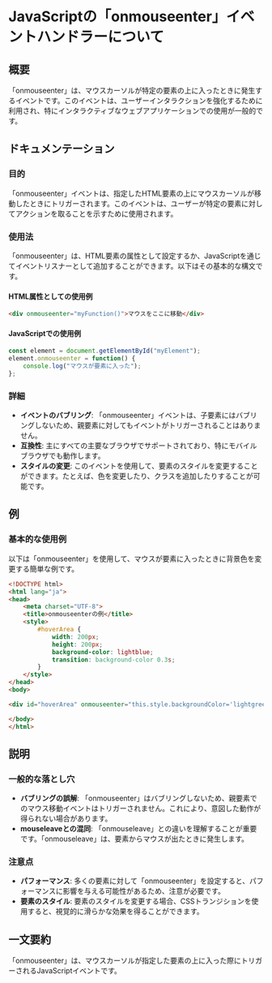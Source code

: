 <!--
Meta Description: # JavaScriptの「onmouseenter」イベントハンドラーについて ## 概要 「onmouseenter」は、マウスカーソルが特定の要素の上に入ったときに発生するイベントです。このイベントは、ユーザーインタラクションを強化するために利用され、特にインタラクティブなウェブアプリケーショ...
Meta Keywords: onmouseenter, html, div, style, このイベントは
-->

# JavaScriptの「onmouseenter」イベントハンドラーについて

## 概要
「onmouseenter」は、マウスカーソルが特定の要素の上に入ったときに発生するイベントです。このイベントは、ユーザーインタラクションを強化するために利用され、特にインタラクティブなウェブアプリケーションでの使用が一般的です。

## ドキュメンテーション
### 目的
「onmouseenter」イベントは、指定したHTML要素の上にマウスカーソルが移動したときにトリガーされます。このイベントは、ユーザーが特定の要素に対してアクションを取ることを示すために使用されます。

### 使用法
「onmouseenter」は、HTML要素の属性として設定するか、JavaScriptを通じてイベントリスナーとして追加することができます。以下はその基本的な構文です。

#### HTML属性としての使用例
```html
<div onmouseenter="myFunction()">マウスをここに移動</div>
```

#### JavaScriptでの使用例
```javascript
const element = document.getElementById("myElement");
element.onmouseenter = function() {
    console.log("マウスが要素に入った");
};
```

### 詳細
- **イベントのバブリング**: 「onmouseenter」イベントは、子要素にはバブリングしないため、親要素に対してもイベントがトリガーされることはありません。
- **互換性**: 主にすべての主要なブラウザでサポートされており、特にモバイルブラウザでも動作します。
- **スタイルの変更**: このイベントを使用して、要素のスタイルを変更することができます。たとえば、色を変更したり、クラスを追加したりすることが可能です。

## 例
### 基本的な使用例
以下は「onmouseenter」を使用して、マウスが要素に入ったときに背景色を変更する簡単な例です。

```html
<!DOCTYPE html>
<html lang="ja">
<head>
    <meta charset="UTF-8">
    <title>onmouseenterの例</title>
    <style>
        #hoverArea {
            width: 200px;
            height: 200px;
            background-color: lightblue;
            transition: background-color 0.3s;
        }
    </style>
</head>
<body>

<div id="hoverArea" onmouseenter="this.style.backgroundColor='lightgreen'">マウスをここに移動</div>

</body>
</html>
```

## 説明
### 一般的な落とし穴
- **バブリングの誤解**: 「onmouseenter」はバブリングしないため、親要素でのマウス移動イベントはトリガーされません。これにより、意図した動作が得られない場合があります。
- **mouseleaveとの混同**: 「onmouseleave」との違いを理解することが重要です。「onmouseleave」は、要素からマウスが出たときに発生します。

### 注意点
- **パフォーマンス**: 多くの要素に対して「onmouseenter」を設定すると、パフォーマンスに影響を与える可能性があるため、注意が必要です。
- **要素のスタイル**: 要素のスタイルを変更する場合、CSSトランジションを使用すると、視覚的に滑らかな効果を得ることができます。

## 一文要約
「onmouseenter」は、マウスカーソルが指定した要素の上に入った際にトリガーされるJavaScriptイベントです。